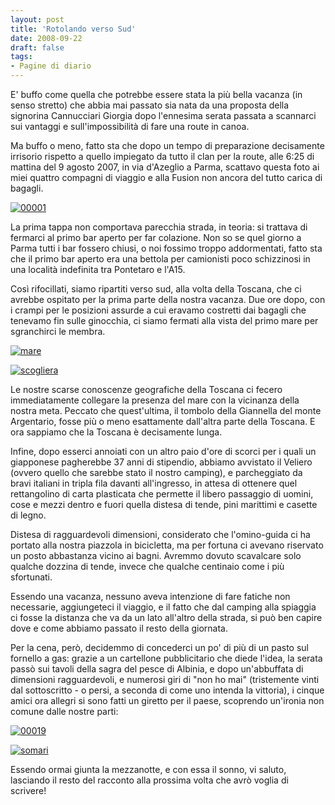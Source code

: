 ```yaml
---
layout: post
title: 'Rotolando verso Sud'
date: 2008-09-22
draft: false
tags: 
- Pagine di diario
---
```


  

E' buffo come quella che potrebbe essere stata la più bella vacanza (in senso stretto) che abbia mai passato sia nata da una proposta della signorina Cannucciari Giorgia dopo l'ennesima serata passata a scannarci sui vantaggi e sull'impossibilità di fare una route in canoa.

Ma buffo o meno, fatto sta che dopo un tempo di preparazione decisamente irrisorio rispetto a quello impiegato da tutto il clan per la route, alle 6:25 di mattina del 9 agosto 2007, in via d'Azeglio a Parma, scattavo questa foto ai miei quattro compagni di viaggio e alla Fusion non ancora del tutto carica di bagagli.

[![00001](http://byfiles.storage.msn.com/y1p1-70qYG7OC_-eTb4aR8Ip84p5XciOpcAe6hzQIqZit89wzHah78FZ50N_hkqt5inUKbxQeZyuuI?PARTNER=WRITER)](http://i4ofgq.bay.livefilestore.com/y1pn7tgAeJOnWepwosuxaU_HLbJG5W8d2pyLPxW-BD3M51bZ6_36zgpUgIvQ8Y-181XXY1OBQc1oQxaf43_ZNBHRw?PARTNER=WRITER)

La prima tappa non comportava parecchia strada, in teoria: si trattava di fermarci al primo bar aperto per far colazione. Non so se quel giorno a Parma tutti i bar fossero chiusi, o noi fossimo troppo addormentati, fatto sta che il primo bar aperto era una bettola per camionisti poco schizzinosi in una località indefinita tra Pontetaro e l'A15.

Così rifocillati, siamo ripartiti verso sud, alla volta della Toscana, che ci avrebbe ospitato per la prima parte della nostra vacanza. Due ore dopo, con i crampi per le posizioni assurde a cui eravamo costretti dai bagagli che tenevamo fin sulle ginocchia, ci siamo fermati alla vista del primo mare per sgranchirci le membra.

[![mare](http://byfiles.storage.msn.com/y1pwkgQscRMFDFy6npRhMQN4XT9EHVkkKZxibpjCCwZwyyp3sYNDcwJkw4pxOYkEfPUFxSoKQIdLaA?PARTNER=WRITER)](http://i4ofgq.bay.livefilestore.com/y1p3mQHE8UeJz5_6PF-5OGJDDuyNG2DsKn6ffmh-B03H18qi5Z2votsMtzATviWEl0ElSS3IBlXEiGDTQr2XvW-2A?PARTNER=WRITER)

[![scogliera](http://byfiles.storage.msn.com/y1pXWjw2v6rPb7McFYoyMEm_0rKRPO-EFwQeFd_o5hkWpXticOmAqGg_HwdvYO8gVe3ehJB6_-uR6M?PARTNER=WRITER)](http://i4ofgq.bay.livefilestore.com/y1pxNy0byWp-fN5o4OswLdqt3mu_Gbk1fA_Lr7C05ZvpAAoQs26t5WyBejOYJf7XQC_WizljySFAXVh-ZPD0HBRQQ?PARTNER=WRITER)

Le nostre scarse conoscenze geografiche della Toscana ci fecero immediatamente collegare la presenza del mare con la vicinanza della nostra meta. Peccato che quest'ultima, il tombolo della Giannella del monte Argentario, fosse più o meno esattamente dall'altra parte della Toscana. E ora sappiamo che la Toscana è decisamente lunga.

Infine, dopo esserci annoiati con un altro paio d'ore di scorci per i quali un giapponese pagherebbe 37 anni di stipendio, abbiamo avvistato il Veliero (ovvero quello che sarebbe stato il nostro camping), e parcheggiato da bravi italiani in tripla fila davanti all'ingresso, in attesa di ottenere quel rettangolino di carta plasticata che permette il libero passaggio di uomini, cose e mezzi dentro e fuori quella distesa di tende, pini marittimi e casette di legno.

Distesa di ragguardevoli dimensioni, considerato che l'omino-guida ci ha portato alla nostra piazzola in bicicletta, ma per fortuna ci avevano riservato un posto abbastanza vicino ai bagni. Avremmo dovuto scavalcare solo qualche dozzina di tende, invece che qualche centinaio come i più sfortunati.

Essendo una vacanza, nessuno aveva intenzione di fare fatiche non necessarie, aggiungeteci il viaggio, e il fatto che dal camping alla spiaggia ci fosse la distanza che va da un lato all'altro della strada, si può ben capire dove e come abbiamo passato il resto della giornata.

Per la cena, però, decidemmo di concederci un po' di più di un pasto sul fornello a gas: grazie a un cartellone pubblicitario che diede l'idea, la serata passò sui tavoli della sagra del pesce di Albinia, e dopo un'abbuffata di dimensioni ragguardevoli, e numerosi giri di "non ho mai" (tristemente vinti dal sottoscritto - o persi, a seconda di come uno intenda la vittoria), i cinque amici ora allegri si sono fatti un giretto per il paese, scoprendo un'ironia non comune dalle nostre parti:

[![00019](http://byfiles.storage.msn.com/y1pgMGICn5ub7v3fDoq_Pi8ktBYIp6fs1QSpj0L6gZI4kDo4JOtBvmVXvQBejveBSpfg-2K4dJv7A0?PARTNER=WRITER)](http://byfiles.storage.msn.com/y1pq4bsCSBHG9WGu89ITy1xPTY87ZrzJTxUo7YjrsybBx-KOL4Pu4Q_tnEk18S59NAgAX58ou-2rl4?PARTNER=WRITER)

[![somari](http://byfiles.storage.msn.com/y1pCXpZsT_bbIZM_y4rHlUZ7APLIeEfIcHp73ZyNpPgYQ7l08GLU2eFvIaqnmIUhWw0F8V9ACWJcIo?PARTNER=WRITER)](http://i4ofgq.bay.livefilestore.com/y1p-9flC_54DQcWeiGox8sMs0XbN51B_3PjoLVi1BiuxEuEVHBQmM7GXfPcfhpVf32UA4K9vjozZ4sL92faPlPBng?PARTNER=WRITER)

Essendo ormai giunta la mezzanotte, e con essa il sonno, vi saluto, lasciando il resto del racconto alla prossima volta che avrò voglia di scrivere!